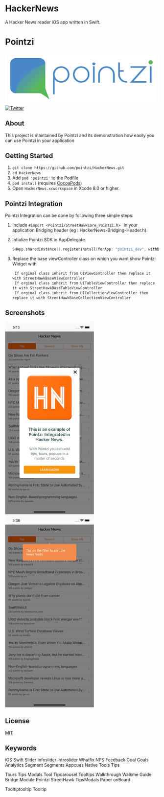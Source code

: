 # HackerNews
A Hacker News reader iOS app written in Swift.

# Pointzi
![Main View](Resources/header.png)
[![Twitter](https://img.shields.io/badge/Twitter-%40usepointzi-blue.svg)](https://twitter.com/usepointzi)

## About
This project is maintained by Pointzi and its demonstration how easily you can use Pointzi in your application<br>


## Getting Started

1. `git clone https://github.com/pointzi/HackerNews.git`
2. `cd HackerNews`
3.  Add `pod 'pointzi'` to the Podfile
4. `pod install` (requires [CocoaPods](https://cocoapods.org))
5.  Open `HackerNews.xcworkspace` in Xcode 8.0 or higher.

## Pointzi Integration
Pointzi Integration can be done by following three simple steps:
1. Include `#import <Pointzi/StreetHawkCore_Pointzi.h> ` in your application Bridging header (eg : HackerNews-Bridging-Header.h).
2. Intialize Pointzi SDK in AppDelegate.

    ``` swift
    SHApp.sharedInstance().registerInstall(forApp: "pointzi_dev", withDebugMode: true)
    ```
3. Replace the base viewController class on which you want show Pointzi Widget with

   ```
    If orginal class inherit from UIViewController then replace it with StreetHawkBaseViewController
    If orginal class inherit from UITableViewController then replace it with StreetHawkBaseTableViewController
    If orginal class inherit from UICollectionViewController then replace it with StreetHawkBaseCollectionViewController
   ```

## Screenshots

![Example](Resources/Screenshot1.png)
![Example](Resources/Screenshot2.png)



## License

[MIT](LICENSE)


## Keywords
iOS Swift Slider Infoslider Introslider Whatfix NPS Feedback Goal Goals Analytics Segment Segments Appcues Native Tools Tips

Tours Tips Modals Tool Tipcarousel Tooltips Walkthrough Walkme Guide Bridge Module Pointzi StreetHawk TipsModals Paper onBoard

Tooltiptooltip Tooltip